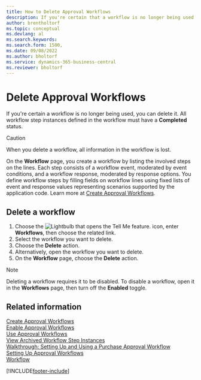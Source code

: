 ```yaml
---
title: How to Delete Approval Workflows
description: If you're certain that a workflow is no longer being used, you can delete it. All workflow step instances defined in the workflow must be status **Completed**.
author: brentholtorf
ms.topic: conceptual
ms.devlang: al
ms.search.keywords:
ms.search.form: 1500, 
ms.date: 09/08/2022
ms.author: bholtorf
ms.service: dynamics-365-business-central
ms.reviewer: bholtorf
---
```

# Delete Approval Workflows

If you're certain a workflow is no longer being used, you can delete it. All workflow step instances defined in the workflow must have a **Completed** status.

> [!CAUTION]
> When you delete a workflow, all information in the workflow is lost.

On the **Workflow** page, you create a workflow by listing the involved steps on the lines. Each step consists of a workflow event, moderated by event conditions, and a workflow response, moderated by response options. You define workflow steps by filling fields on workflow lines using fixed lists of event and response values representing scenarios supported by the application code. Learn more at [Create Approval Workflows](across-how-to-create-workflows.md).

## Delete a workflow

1. Choose the ![Lightbulb that opens the Tell Me feature.](media/ui-search/search_small.png "Tell me what you want to do") icon, enter **Workflows**, then choose the related link.
2. Select the workflow you want to delete.
3. Choose the **Delete** action.
4. Alternatively, open the workflow you want to delete.
5. On the **Workflow** page, choose the **Delete** action.

> [!NOTE]
> Deleting a workflow requires it to be disabled. To disable a workflow, open it in the **Workflows** page, then turn off the **Enabled** toggle.

## Related information

[Create Approval Workflows](across-how-to-create-workflows.md)  
[Enable Approval Workflows](across-how-to-enable-workflows.md)  
[Use Approval Workflows](across-use-workflows.md)  
[View Archived Workflow Step Instances](across-how-to-view-archived-workflow-step-instances.md)  
[Walkthrough: Setting Up and Using a Purchase Approval Workflow](walkthrough-setting-up-and-using-a-purchase-approval-workflow.md)  
[Setting Up Approval Workflows](across-set-up-workflows.md)  
[Workflow](across-workflow.md)  

[!INCLUDE[footer-include](includes/footer-banner.md)]
